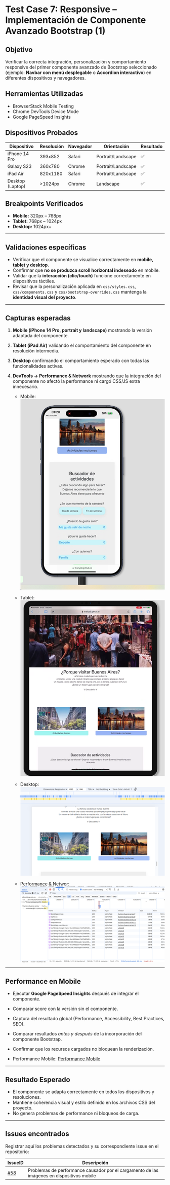 # Test Case 7: Responsive – Implementación de Componente Avanzado Bootstrap (1)

## Objetivo
Verificar la correcta integración, personalización y comportamiento responsive del primer componente avanzado de Bootstrap seleccionado (ejemplo: **Navbar con menú desplegable** o **Accordion interactivo**) en diferentes dispositivos y navegadores.  

## Herramientas Utilizadas
- BrowserStack Mobile Testing  
- Chrome DevTools Device Mode  
- Google PageSpeed Insights  

## Dispositivos Probados
| Dispositivo       | Resolución | Navegador | Orientación         | Resultado |
|-------------------|------------|-----------|---------------------|-----------|
| iPhone 14 Pro     | 393x852    | Safari    | Portrait/Landscape  | ✅ |
| Galaxy S23        | 360x780    | Chrome    | Portrait/Landscape  | ✅ |
| iPad Air          | 820x1180   | Safari    | Portrait/Landscape  | ✅ |
| Desktop (Laptop)  | >1024px    | Chrome    | Landscape           | ✅ |

## Breakpoints Verificados
- **Mobile:** 320px – 768px  
- **Tablet:** 768px – 1024px  
- **Desktop:** 1024px+  

---

## Validaciones específicas
- Verificar que el componente se visualice correctamente en **mobile, tablet y desktop**.  
- Confirmar que **no se produzca scroll horizontal indeseado** en mobile.  
- Validar que la **interacción (clic/touch)** funcione correctamente en dispositivos táctiles.  
- Revisar que la personalización aplicada en `css/styles.css`, `css/components.css` y `css/bootstrap-overrides.css` mantenga la **identidad visual del proyecto**.  

---

## Capturas esperadas
1. **Mobile (iPhone 14 Pro, portrait y landscape)** mostrando la versión adaptada del componente.  
2. **Tablet (iPad Air)** validando el comportamiento del componente en resolución intermedia.  
3. **Desktop** confirmando el comportamiento esperado con todas las funcionalidades activas.  
4. **DevTools → Performance & Network** mostrando que la integración del componente no afectó la performance ni cargó CSS/JS extra innecesario.

   - Mobile:
     ![Mobile](../screenshots/t7-mobile-comp-boton.png)
     
   - Tablet:
     ![Tablet](../screenshots/t7-tablet-comp-boton.png)
     
   - Desktop:
     ![Desktop](../screenshots/t7-desktop-comp-boton.png)
     
   - Performance & Networ:  
     ![Performance & Networ](../screenshots/t7-componente-css-js.png)  
---

## Performance en Mobile
- Ejecutar **Google PageSpeed Insights** después de integrar el componente.  
- Comparar score con la versión sin el componente. 
- Captura del resultado global (Performance, Accessibility, Best Practices, SEO).  
- Comparar resultados *antes y después* de la incorporación del componente Bootstrap.   
- Confirmar que los recursos cargados no bloquean la renderización.

- Performance Mobile: 
  [Performance Mobile](../screenshots/t7-mobile-performance.png)  

---

## Resultado Esperado
- El componente se adapta correctamente en todos los dispositivos y resoluciones.  
- Mantiene coherencia visual y estilo definido en los archivos CSS del proyecto.  
- No genera problemas de performance ni bloqueos de carga.  

---

## Issues encontrados
Registrar aquí los problemas detectados y su correspondiente issue en el repositorio:  

| IssueID | Descripción 
|----|-------------|
| [#58](https://github.com/Thallys8/turismo-buenos-aires/issues/58) | Problemas de performance causador por el cargamento de las imágenes en dispositivos mobile |
